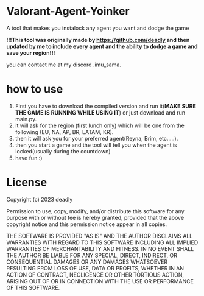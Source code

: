 # Valorant-Agent-Yoinker

A tool that makes you instalock any agent you want and dodge the game

**!!!This tool was originally made by https://github.com/deadly and then updated by me to include every agent and the ability to dodge a game and save your region!!!**

you can contact me at my discord .imu_sama.

# how to use

1. First you have to download the compiled version and run it(**MAKE SURE THE GAME IS RUNNING WHILE USING IT**) or just download and run main.py.
2. it will ask for the region (first lunch only) which will be one from the following (EU, NA, AP, BR, LATAM, KR).
3. then it will ask you for your preferred agent(Reyna, Brim, etc.....).
4. then you start a game and the tool will tell you when the agent is locked(usually during the countdown)
5. have fun :)

# License

Copyright (c) 2023 deadly

Permission to use, copy, modify, and/or distribute this software for any purpose with or without fee is hereby granted, provided that the above copyright notice and this permission notice appear in all copies.

THE SOFTWARE IS PROVIDED "AS IS" AND THE AUTHOR DISCLAIMS ALL WARRANTIES WITH REGARD TO THIS SOFTWARE INCLUDING ALL IMPLIED WARRANTIES OF MERCHANTABILITY AND FITNESS. IN NO EVENT SHALL THE AUTHOR BE LIABLE FOR ANY SPECIAL, DIRECT, INDIRECT, OR CONSEQUENTIAL DAMAGES OR ANY DAMAGES WHATSOEVER RESULTING FROM LOSS OF USE, DATA OR PROFITS, WHETHER IN AN ACTION OF CONTRACT, NEGLIGENCE OR OTHER TORTIOUS ACTION, ARISING OUT OF OR IN CONNECTION WITH THE USE OR PERFORMANCE OF THIS SOFTWARE.
